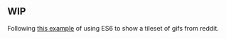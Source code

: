 ## WIP

Following [this example](https://www.youtube.com/watch?v=iukBMY4apvI) of using
ES6 to show a tileset of gifs from reddit.
